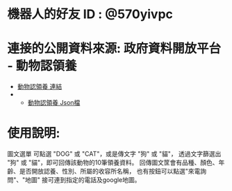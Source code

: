 # 機器⼈的好友 ID : @570yivpc

# 連接的公開資料來源: 政府資料開放平台 - 動物認領養
- [動物認領養 連結](https://data.gov.tw/dataset/85903)
- - [動物認領養 Json檔](https://data.moa.gov.tw/Service/OpenData/TransService.aspx?UnitId=QcbUEzN6E6DL&IsTransData=1)

# 使⽤說明:
圖文選單 可點選 "DOG" 或 "CAT"，或是傳文字 "狗" 或 "貓"，
透過文字篩選出 "狗" 或 "貓"，即可回傳該動物的10筆領養資料。
回傳圖文筐會有品種、顏色、年齡、是否開放認養、性別、所屬的收容所名稱，
也有按鈕可以點選"來電詢問"、"地圖" 接可連到指定的電話及google地圖。
